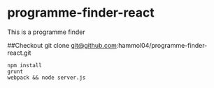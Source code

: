 # programme-finder-react
This is a programme finder

##Checkout
git clone git@github.com:hammol04/programme-finder-react.git

```
npm install
grunt
webpack && node server.js
```
